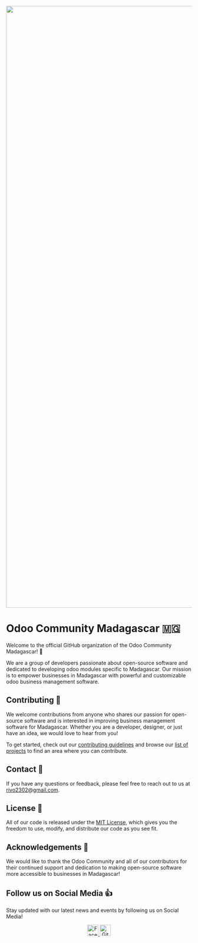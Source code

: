 <p align="center">
  <img width="1635" alt="Odoo Madagascar Community cover (1)" src="https://user-images.githubusercontent.com/59861055/227740409-3a70bdc2-6633-42bc-91cf-70dfe0a84d0f.png">
</p>

# Odoo Community Madagascar :madagascar:


Welcome to the official GitHub organization of the Odoo Community Madagascar! :tada:

We are a group of developers passionate about open-source software and dedicated to developing odoo modules specific to Madagascar. Our mission is to empower businesses in Madagascar with powerful and customizable odoo  business management software.

## Contributing :muscle:

We welcome contributions from anyone who shares our passion for open-source software and is interested in improving business management software for Madagascar. Whether you are a developer, designer, or just have an idea, we would love to hear from you!

To get started, check out our [contributing guidelines](https://github.com/Odoo-Madagascar-Community/.github/blob/main/CONTRIBUTING.md) and browse our [list of projects](https://github.com/odoo-madagascar) to find an area where you can contribute.

## Contact :email:

If you have any questions or feedback, please feel free to reach out to us at [rivo2302@gmail.com](mailto:rivo2302@gmail.com).

## License :scroll:

All of our code is released under the [MIT License](LICENSE), which gives you the freedom to use, modify, and distribute our code as you see fit.

## Acknowledgements :clap:

We would like to thank the Odoo Community and all of our contributors for their continued support and dedication to making open-source software more accessible to businesses in Madagascar!

## Follow us on Social Media :thumbsup:

Stay updated with our latest news and events by following us on Social Media!

<p align="center">
  <a href="https://www.facebook.com/groups/odoomadacommunity/">
    <img src="https://user-images.githubusercontent.com/59861055/227740509-55703c64-adbd-4b75-892e-9375ac43c786.png" width="30" height="30" alt="Facebook Logo">
  </a>
  <a href="https://github.com/Odoo-Madagascar-Community">
    <img src="https://user-images.githubusercontent.com/59861055/227741168-ef817299-636d-4378-b016-7e72f823fb7e.png" width="30" height="30" alt="Github Logo">
</p>
